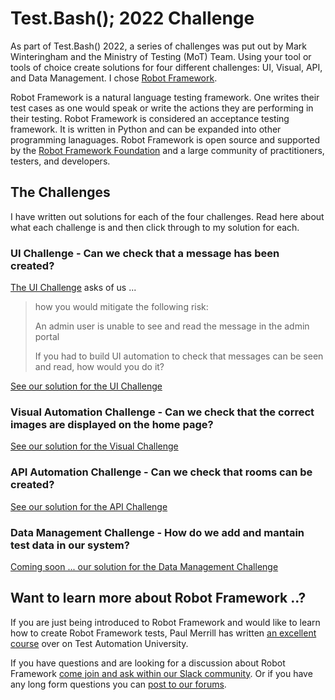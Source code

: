 # Test.Bash(); 2022 Challenge

As part of Test.Bash() 2022, a series of challenges was put out by Mark
Winteringham and the Ministry of Testing (MoT) Team. Using your tool or tools of choice create
solutions for four different challenges: UI, Visual, API, and Data Management.
I chose [Robot Framework](https://robotframework.org/).

Robot Framework is a natural language testing framework. One writes their test
cases as one would speak or write the actions they are performing in their
testing. Robot Framework is considered an acceptance testing framework. It is
written in Python and can be expanded into other programming lanaguages. Robot
Framework is open source and supported by the [Robot Framework Foundation](https://robotframework.org/foundation/)
and a large community of practitioners, testers, and developers.

## The Challenges

I have written out solutions for each of the four challenges. Read here about
what each challenge is and then click through to my solution for each.

### UI Challenge - Can we check that a message has been created?

[The UI Challenge](https://www.ministryoftesting.com/challenges/16) asks of us ...

>how you would mitigate the following risk:
>
>An admin user is unable to see and read the message in the admin portal
>
>If you had to build UI automation to check that messages can be seen and
>read, how would you do it?

[See our solution for the UI Challenge](ui-challenge/README.rst)

### Visual Automation Challenge - Can we check that the correct images are displayed on the home page?

[See our solution for the Visual Challenge](visual-challenge/README.rst)

### API Automation Challenge - Can we check that rooms can be created?

[See our solution for the API Challenge](api-challenge/README.rst)

### Data Management Challenge - How do we add and mantain test data in our system?

[Coming soon ... our solution for the Data Management Challenge](db-challenge/README.rst)

## Want to learn more about Robot Framework ..?

If you are just being introduced to Robot Framework and would like to learn how
to create Robot Framework tests, Paul Merrill has written [an excellent course](https://testautomationu.applitools.com/robot-framework-refresh/)
over on Test Automation University.

If you have questions and are looking for a discussion about Robot Framework
[come join and ask within our Slack community](https://rf-invite.herokuapp.com/).
Or if you have any long form questions you can [post to our forums](https://forum.robotframework.org/).